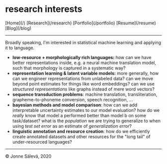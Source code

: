 <div id='topheader'>

# research interests

</div>

<thead>

<tr>

  <td>[Home](/)</td>

  <td>[Research](/research)</td>

  <td>[Portfolio](/portfolio)</td>

  <td>[Resume](/resume)</td>

  <td>[Blog](/blog)</td>

</tr>

</thead>

---

<div id='container'>

Broadly speaking, I'm interested in statistical machine learning and applying it to language.

- **low-resource + morphologically rich languages:** how can we have better representations inside, e.g. a neural machine translation model, such that morphology is captured in a systematic way?
- **representation learning & latent variable models:** more generally, how can we engineer representations from unlabeled data? can we move beyond point estimates for things like word embeddings? can we use _structured representations_ like graphs instead of mere word vectors?
- **sequence transduction problems**: machine translation, transliteration, grapheme-to-phoneme conversion, speech recognition, ...
- **bayesian methods and model comparison**: how can we add interpretable uncertainty estimates to our model evaluation? how do we _really_ know that model a performed better than model b on some task/dataset? what is the _population_ we are trying to generalize to when using _test set error_ as an estimate of _generalization error_?
- **linguistic annotation and resource creation**: how do we efficiently create annotated datasets and other resources for the "long tail" of under-resourced languages?

</div>

---

<tfoot>

<tr>

  <td>© Jonne Sälevä, 2020</td>

</tr>

</tfoot>
